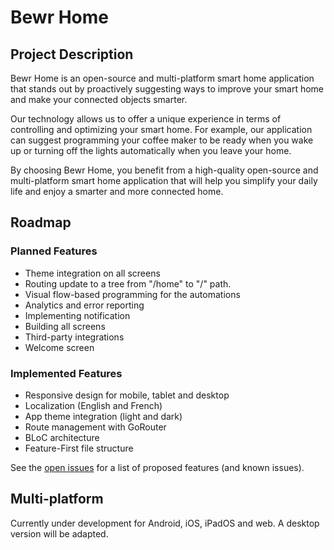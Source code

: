 # Bewr Home
## Project Description
Bewr Home is an open-source and multi-platform smart home application that stands out by proactively suggesting ways to improve your smart home and make your connected objects smarter. 

Our technology allows us to offer a unique experience in terms of controlling and optimizing your smart home. For example, our application can suggest programming your coffee maker to be ready when you wake up or turning off the lights automatically when you leave your home. 

By choosing Bewr Home, you benefit from a high-quality open-source and multi-platform smart home application that will help you simplify your daily life and enjoy a smarter and more connected home.

## Roadmap
### Planned Features
* Theme integration on all screens
* Routing update to a tree from "/home" to "/" path.
* Visual flow-based programming for the automations
* Analytics and error reporting
* Implementing notification
* Building all screens
* Third-party integrations
* Welcome screen

### Implemented Features
* Responsive design for mobile, tablet and desktop
* Localization (English and French)
* App theme integration (light and dark)
* Route management with GoRouter
* BLoC architecture
* Feature-First file structure

See the [open issues](https://github.com/BewrApp/Bewr-Home/issues) for a list of proposed features (and known issues).

## Multi-platform
Currently under development for Android, iOS, iPadOS and web. A desktop version will be adapted.
